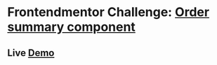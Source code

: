 # Frontendmentor Challenge: [Order summary component](https://www.frontendmentor.io/challenges/order-summary-component-QlPmajDUj)
## Live [Demo](https://order-summary-component-kappa-five.vercel.app/)
